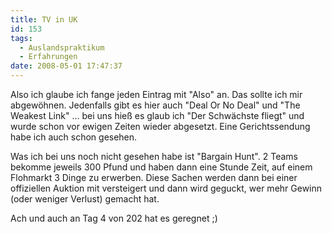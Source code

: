```yaml
---
title: TV in UK
id: 153
tags:
  - Auslandspraktikum
  - Erfahrungen
date: 2008-05-01 17:47:37
---
```


Also ich glaube ich fange jeden Eintrag mit "Also" an. Das sollte ich mir abgewöhnen. Jedenfalls gibt es hier auch "Deal Or No Deal" und "The Weakest Link" ... bei uns hieß es glaub ich "Der Schwächste fliegt" und wurde schon vor ewigen Zeiten wieder abgesetzt. Eine Gerichtssendung habe ich auch schon gesehen.

Was ich bei uns noch nicht gesehen habe ist "Bargain Hunt". 2 Teams bekomme jeweils 300 Pfund und haben dann eine Stunde Zeit, auf einem Flohmarkt 3 Dinge zu erwerben. Diese Sachen werden dann bei einer offiziellen Auktion mit versteigert und dann wird geguckt, wer mehr Gewinn (oder weniger Verlust) gemacht hat.

Ach und auch an Tag 4 von 202 hat es geregnet ;)